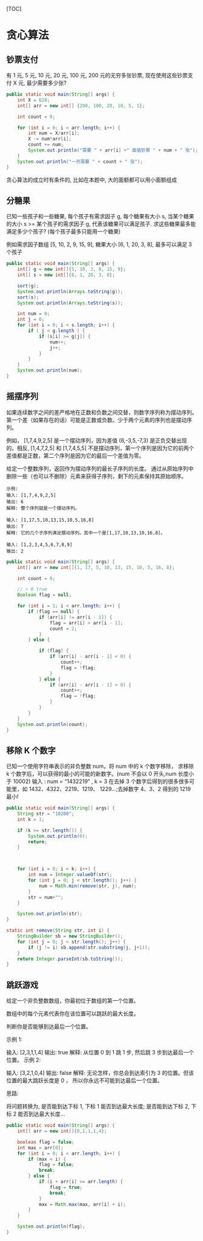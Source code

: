 [TOC]

# 贪心算法

## 钞票支付

有 1 元, 5 元, 10 元, 20 元, 100 元, 200 元的无穷多张钞票, 现在使用这些钞票支付 X 元, 最少需要多少张?

```java
public static void main(String[] args) {
    int X = 628;
    int[] arr = new int[] {200, 100, 20, 10, 5, 1};

    int count = 0;

    for (int i = 0; i < arr.length; i++) {
        int num = X/arr[i];
        X -= num*arr[i];
        count += num;
        System.out.println("需要 " + arr[i] +" 面值钞票 " + num + " 张");
    }
    System.out.println("一共需要 " + count + " 张");
}
```

贪心算法的成立时有条件的, 比如在本题中, 大的面额都可以用小面额组成

## 分糖果

已知一些孩子和一些糖果, 每个孩子有需求因子 g, 每个糖果有大小 s, 当某个糖果的大小 s >= 某个孩子的需求因子 g, 代表该糖果可以满足孩子. 求这些糖果最多能满足多少个孩子? (每个孩子最多只能用一个糖果)

例如需求因子数组 [5, 10, 2, 9, 15, 9], 糖果大小 [6, 1, 20, 3, 8], 最多可以满足 3 个孩子

```java
public static void main(String[] args) {
    int[] g = new int[]{5, 10, 2, 9, 15, 9};
    int[] s = new int[]{6, 1, 20, 3, 8};

    sort(g);
    System.out.println(Arrays.toString(g));
    sort(s);
    System.out.println(Arrays.toString(s));

    int num = 0;
    int j = 0;
    for (int i = 0; i < s.length; i++) {
        if ( j < g.length ) {
            if (s[i] >= g[j]) {
                num++;
                j++;
            }
        }
    }
    System.out.println(num);
}
```

## 摇摆序列

如果连续数字之间的差严格地在正数和负数之间交替，则数字序列称为摆动序列。第一个差（如果存在的话）可能是正数或负数。少于两个元素的序列也是摆动序列。

例如， [1,7,4,9,2,5] 是一个摆动序列，因为差值 (6,-3,5,-7,3) 是正负交替出现的。相反, [1,4,7,2,5] 和 [1,7,4,5,5] 不是摆动序列，第一个序列是因为它的前两个差值都是正数，第二个序列是因为它的最后一个差值为零。

给定一个整数序列，返回作为摆动序列的最长子序列的长度。 通过从原始序列中删除一些（也可以不删除）元素来获得子序列，剩下的元素保持其原始顺序。

```
示例:
输入: [1,7,4,9,2,5]
输出: 6
解释: 整个序列就是一个摆动序列。

输入: [1,17,5,10,13,15,10,5,16,8]
输出: 7
解释: 它的几个子序列满足摆动序列。其中一个是[1,17,10,13,10,16,8]。

输入: [1,2,3,4,5,6,7,8,9]
输出: 2
```

```java
public static void main(String[] args) {
    int[] arr = new int[]{1, 17, 5, 10, 13, 15, 10, 5, 16, 8};

    int count = 0;

    // > 0 true
    Boolean flag = null;

    for (int i = 1; i < arr.length; i++) {
        if (flag == null) {
            if (arr[i] != arr[i - 1]) {
                flag = arr[i] > arr[i - 1];
                count = 2;
            }
        } else {

            if (flag) {
                if (arr[i] - arr[i - 1] < 0) {
                    count++;
                    flag = !flag;
                }
            } else {
                if (arr[i] - arr[i - 1] > 0) {
                    count++;
                    flag = !flag;
                }
            }
        }
    }
    System.out.println(count);
}
```

## 移除 K 个数字

已知一个使用字符串表示的非负整数 num，将 num 中的 k 个数字移除， 求移除 k 个数字后，可以获得的最小的可能的新数字。(num 不会以 0 开头,num 长度小于 10002)
输入 : num = “1432219” , k = 3
在去掉 3 个数字后得到的很多很多可能里，如 1432、4322、2219、1219、 1229...;去掉数字 4、3、2 得到的 1219 最小!

```java
public static void main(String[] args) {
    String str = "10200";
    int k = 1;

    if (k >= str.length()) {
        System.out.println(0);
        return;
    }



    for (int i = 0; i < k; i++) {
        int num = Integer.valueOf(str);
        for (int j = 0; j < str.length(); j++) {
            num = Math.min(remove(str, j), num);
        }
        str = num+"";
    }

    System.out.println(str);
}

static int remove(String str, int i) {
    StringBuilder sb = new StringBuilder();
    for (int j = 0; j < str.length(); j++) {
        if (j != i) sb.append(str.substring(j, j+1));
    }
    return Integer.parseInt(sb.toString());
}
```

## 跳跃游戏

给定一个非负整数数组，你最初位于数组的第一个位置。

数组中的每个元素代表你在该位置可以跳跃的最大长度。

判断你是否能够到达最后一个位置。

示例 1:

输入: [2,3,1,1,4]
输出: true
解释: 从位置 0 到 1 跳 1 步, 然后跳 3 步到达最后一个位置。
示例 2:

输入: [3,2,1,0,4]
输出: false
解释: 无论怎样，你总会到达索引为 3 的位置。但该位置的最大跳跃长度是 0 ， 所以你永远不可能到达最后一个位置。

思路:

将问题转换为, 是否能到达下标 1, 下标 1 能否到达最大长度; 是否能到达下标 2, 下标 2 能否到达最大长度...

```java
public static void main(String[] args) {
    int[] arr = new int[]{0,1,1,1,4};

    boolean flag = false;
    int max = arr[0];
    for (int i = 0; i < arr.length; i++) {
        if (max < i) {
            flag = false;
            break;
        } else {
            if (i + arr[i] >= arr.length) {
                flag = true;
                break;
            }
            max = Math.max(max, arr[i] + i);
        }
    }

    System.out.println(flag);
}
```
